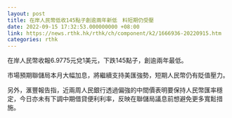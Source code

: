 ```yaml
---
layout: post
title: 在岸人民幣低收145點子創逾兩年新低　料短期仍受壓
date: 2022-09-15 17:32:53.000000000 +08:00
link: https://news.rthk.hk/rthk/ch/component/k2/1666936-20220915.htm
categories: rthk
---
```


在岸人民幣收報6.9775元兌1美元，下跌145點子，創逾兩年最低。

市場預期聯儲局本月大幅加息，將繼續支持美匯強勢，短期人民幣仍有貶值壓力。

另外，滙豐報告指，近兩周人民銀行透過偏強的中間價表明要保持人民幣匯率穩定，今日亦未有下調中期借貸便利利率，反映在聯儲局議息前想避免更多寬鬆措施。
